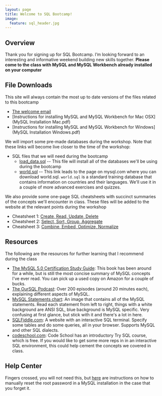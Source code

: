 ```yaml
---
layout: page
title: Welcome to SQL Bootcamp!
image:
  feature: sql_header.jpg
---
```


## Overview
Thank you for signing up for SQL Bootcamp. I’m looking forward to an interesting and informative weekend building new skills together.  **Please come to the class with MySQL and MySQL Workbench already installed on your computer**

## File Downloads

This site will always contain the most up to date versions of the files related to this bootcamp

   * [The welcome email](README_FIRST.pdf)
   * [Instructions for installing MySQL and MySQL Workbench for Mac OSX](MySQL Installation Mac.pdf)
   * [Instructions for installing MySQL and MySQL Workbench for Windows](MySQL Installation Windows.pdf)

We will import some pre-made databases during the workshop.  Note that these links will become live closer to the time of the workshop:

   * SQL files that we will need during the bootcamp
     * [load_data.sql](load_data.sql) -- This file will install all of the databases we'll be using during the bootcamp
     * [world.sql](https://dev.mysql.com/doc/index-other.html) -- This link leads to the page on mysql.com where you can download world.sql.  `world.sql` is a standard training database that contains information on countries and their languages.  We'll use it in a couple of more advanced exercises and quizzes.

We also provide some one-page SQL cheatsheets with succinct summaries of the concepts we'll encounter in class.  These files will be added to the website at the relevant points during the workshop

   * Cheatsheet 1:  [Create, Read, Update, Delete](SQLBootcampCheatsheet1.pdf)
   * Cheatsheet 2:  [Select, Sort, Group, Aggregate](SQLBootcampCheatsheet2.pdf)
   * Cheatsheet 3:  [Combine, Embed, Optimize, Normalize](SQLBootcampCheatsheet3.pdf)

## Resources

The following are the resources for further learning that I recommend during the class

   * [The MySQL 5.0 Certification Study Guide](http://www.amazon.com/MySQL-5-0-Certification-Study-Guide/dp/0672328127):  This book has been around for a while, but is still the most concise summary of MySQL concepts I've ever read.  You can pick up a used copy on Amazon for a couple of bucks.
   * [The OurSQL Podcast](http://www.oursql.com):  Over 200 episodes (around 20 minutes each), explaining different aspects of MySQL.
   * [MySQL Statements chart](http://www.visibone.com/sql/mysqlstatchart_1180.jpg):  An image that contains all of the MySQL statements.  Read each statement from left to right, things with a white background are ANSI SQL, blue background is MySQL specific.  Very confusing at first glance, but stick with it and there's a lot in here.
   * [SQLFiddle.com](http://www.sqlfiddle.com): A website with an interactive SQL terminal.  Specify some tables and do some queries, all in your browser.  Supports MySQL and other SQL dialects.
   * [codeschool.com](http://www.codeschool.com):  Code School has an introductory Try SQL course, which is free.  If you would like to get some more reps in in an interactive SQL environment, this could help cement the concepts we covered in class.

## Help Center

Fingers crossed, you will not need this, but [here](ResettingRootPassword.pdf) are instructions on how to manually reset the root password in a MySQL installation in the case that you forget it.
